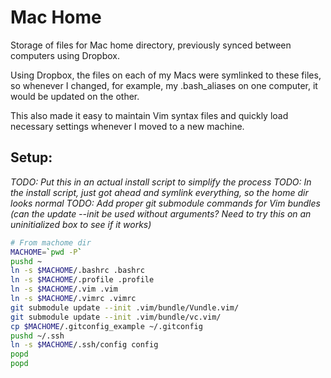 # Mac Home

Storage of files for Mac home directory, previously synced between computers using Dropbox.

Using Dropbox, the files on each of my Macs were symlinked to these files, so whenever I changed, for example, my .bash_aliases on one computer, it would be updated on the other.

This also made it easy to maintain Vim syntax files and quickly load necessary settings whenever I moved to a new machine.

## Setup:

_TODO: Put this in an actual install script to simplify the process_
_TODO: In the install script, just got ahead and symlink everything, so the home dir looks normal_
_TODO: Add proper git submodule commands for Vim bundles (can the update --init be used without arguments? Need to try this on an uninitialized box to see if it works)_

```bash
# From machome dir
MACHOME=`pwd -P`
pushd ~
ln -s $MACHOME/.bashrc .bashrc
ln -s $MACHOME/.profile .profile
ln -s $MACHOME/.vim .vim
ln -s $MACHOME/.vimrc .vimrc
git submodule update --init .vim/bundle/Vundle.vim/
git submodule update --init .vim/bundle/vc.vim/
cp $MACHOME/.gitconfig_example ~/.gitconfig
pushd ~/.ssh
ln -s $MACHOME/.ssh/config config
popd
popd
```
